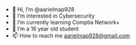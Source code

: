 - 👋 Hi, I’m @aarielmap928
- 👀 I’m interested in Cybersecurity
- 🌱 I’m currently learning Comptia Network+
- 💞️ I’m a 16 year old  student
- 📫 How to reach me aarielmap928@gmail.com

<!---
aarielmap928/aarielmap928 is a ✨ special ✨ repository because its `README.md` (this file) appears on your GitHub profile.
You can click the Preview link to take a look at your changes.
--->
